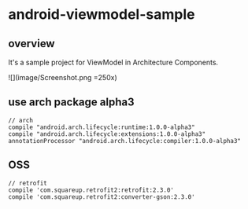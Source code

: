 # android-viewmodel-sample

## overview
It's a sample project for ViewModel in Architecture Components.

![](image/Screenshot.png =250x)

## use arch package alpha3
```
// arch
compile "android.arch.lifecycle:runtime:1.0.0-alpha3"
compile "android.arch.lifecycle:extensions:1.0.0-alpha3"
annotationProcessor "android.arch.lifecycle:compiler:1.0.0-alpha3"
```

## OSS
```
// retrofit
compile 'com.squareup.retrofit2:retrofit:2.3.0'
compile 'com.squareup.retrofit2:converter-gson:2.3.0'
```
